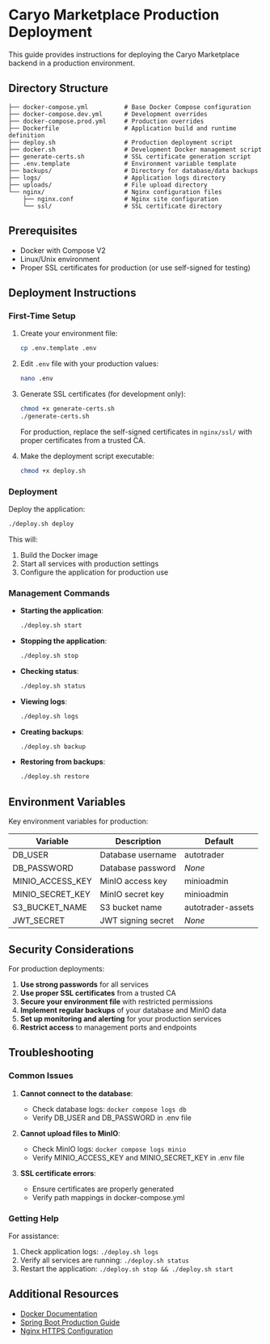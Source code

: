 # Caryo Marketplace Production Deployment

This guide provides instructions for deploying the Caryo Marketplace backend in a production environment.

## Directory Structure

```
├── docker-compose.yml          # Base Docker Compose configuration
├── docker-compose.dev.yml      # Development overrides
├── docker-compose.prod.yml     # Production overrides
├── Dockerfile                  # Application build and runtime definition
├── deploy.sh                   # Production deployment script
├── docker.sh                   # Development Docker management script
├── generate-certs.sh           # SSL certificate generation script
├── .env.template               # Environment variable template
├── backups/                    # Directory for database/data backups
├── logs/                       # Application logs directory
├── uploads/                    # File upload directory
└── nginx/                      # Nginx configuration files
    ├── nginx.conf              # Nginx site configuration
    └── ssl/                    # SSL certificate directory
```

## Prerequisites

- Docker with Compose V2
- Linux/Unix environment
- Proper SSL certificates for production (or use self-signed for testing)

## Deployment Instructions

### First-Time Setup

1. Create your environment file:
   ```bash
   cp .env.template .env
   ```

2. Edit `.env` file with your production values:
   ```bash
   nano .env
   ```

3. Generate SSL certificates (for development only):
   ```bash
   chmod +x generate-certs.sh
   ./generate-certs.sh
   ```

   For production, replace the self-signed certificates in `nginx/ssl/` with proper certificates from a trusted CA.

4. Make the deployment script executable:
   ```bash
   chmod +x deploy.sh
   ```

### Deployment

Deploy the application:

```bash
./deploy.sh deploy
```

This will:
1. Build the Docker image
2. Start all services with production settings
3. Configure the application for production use

### Management Commands

- **Starting the application**:
  ```bash
  ./deploy.sh start
  ```

- **Stopping the application**:
  ```bash
  ./deploy.sh stop
  ```

- **Checking status**:
  ```bash
  ./deploy.sh status
  ```

- **Viewing logs**:
  ```bash
  ./deploy.sh logs
  ```

- **Creating backups**:
  ```bash
  ./deploy.sh backup
  ```

- **Restoring from backups**:
  ```bash
  ./deploy.sh restore
  ```

## Environment Variables

Key environment variables for production:

| Variable | Description | Default |
|----------|-------------|---------|
| DB_USER | Database username | autotrader |
| DB_PASSWORD | Database password | *None* |
| MINIO_ACCESS_KEY | MinIO access key | minioadmin |
| MINIO_SECRET_KEY | MinIO secret key | minioadmin |
| S3_BUCKET_NAME | S3 bucket name | autotrader-assets |
| JWT_SECRET | JWT signing secret | *None* |

## Security Considerations

For production deployments:

1. **Use strong passwords** for all services
2. **Use proper SSL certificates** from a trusted CA
3. **Secure your environment file** with restricted permissions
4. **Implement regular backups** of your database and MinIO data
5. **Set up monitoring and alerting** for your production services
6. **Restrict access** to management ports and endpoints

## Troubleshooting

### Common Issues

1. **Cannot connect to the database**:
   - Check database logs: `docker compose logs db`
   - Verify DB_USER and DB_PASSWORD in .env file

2. **Cannot upload files to MinIO**:
   - Check MinIO logs: `docker compose logs minio`
   - Verify MINIO_ACCESS_KEY and MINIO_SECRET_KEY in .env file

3. **SSL certificate errors**:
   - Ensure certificates are properly generated
   - Verify path mappings in docker-compose.yml

### Getting Help

For assistance:
1. Check application logs: `./deploy.sh logs`
2. Verify all services are running: `./deploy.sh status`
3. Restart the application: `./deploy.sh stop && ./deploy.sh start`

## Additional Resources

- [Docker Documentation](https://docs.docker.com/)
- [Spring Boot Production Guide](https://docs.spring.io/spring-boot/docs/current/reference/html/deployment.html)
- [Nginx HTTPS Configuration](https://nginx.org/en/docs/http/configuring_https_servers.html)
